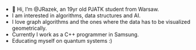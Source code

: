 - 👋 Hi, I’m @JRazek, an 19yr old PJATK student from Warsaw.
- I am interested in algorithms, data structures and AI.
- I love graph algorithms and the ones where the data has to be visualized geometrically.
- Currently I work as a C++ programmer in Samsung. 
- Educating myself on quantum systems :)
<!---
JRazek/JRazek is a ✨ special ✨ repository because its `README.md` (this file) appears on your GitHub profile.
You can click the Preview link to take a look at your changes.
--->
